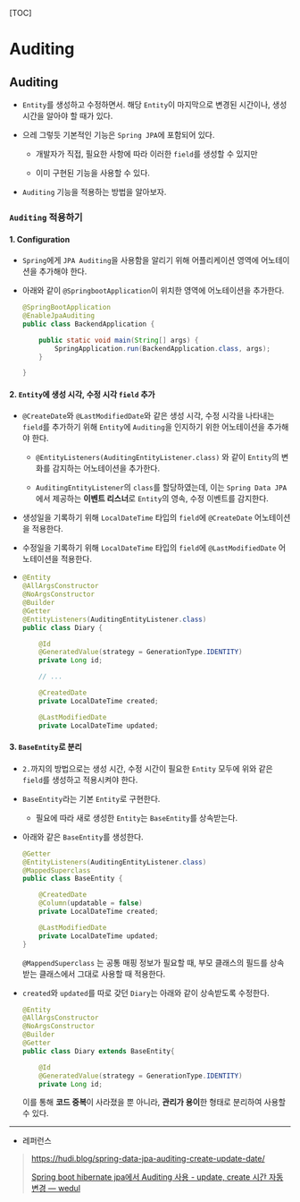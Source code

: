 [TOC]

# Auditing

## Auditing

- `Entity`를 생성하고 수정하면서. 해당 `Entity`이 마지막으로 변경된 시간이나, 생성 시간을 알아야 할 때가 있다.

- 으레 그렇듯 기본적인 기능은 `Spring JPA`에 포함되어 있다.
  
  - 개발자가 직접, 필요한 사항에 따라 이러한 `field`를 생성할 수 있지만
  
  - 이미 구현된 기능을 사용할 수 있다.

- `Auditing` 기능을 적용하는 방법을 알아보자.

### `Auditing` 적용하기

#### 1. Configuration

- `Spring`에게 `JPA Auditing`을 사용함을 알리기 위해 어플리케이션 영역에 어노테이션을 추가해야 한다.

- 아래와 같이 `@SpringbootApplication`이 위치한 영역에 어노테이션을 추가한다.
  
  ```java
  @SpringBootApplication
  @EnableJpaAuditing
  public class BackendApplication {
  
      public static void main(String[] args) {
          SpringApplication.run(BackendApplication.class, args);
      }
  
  }
  ```

#### 2. `Entity`에 생성 시각, 수정 시각 `field` 추가

- `@CreateDate`와 `@LastModifiedDate`와 같은 생성 시각, 수정 시각을 나타내는 `field`를 추가하기 위해 `Entity`에 `Auditing`을 인지하기 위한 어노테이션을 추가해야 한다.
  
  - `@EntityListeners(AuditingEntityListener.class)` 와 같이 `Entity`의 변화를 감지하는 어노테이션을 추가한다. 
  
  - `AuditingEntityListener`의 `class`를 할당하였는데, 이는 `Spring Data JPA`에서 제공하는 **이벤트 리스너**로 `Entity`의 영속, 수정 이벤트를 감지한다.

- 생성일을 기록하기 위해 `LocalDateTime` 타입의 `field`에 `@CreateDate` 어노테이션을 적용한다.

- 수정일을 기록하기 위해 `LocalDateTime` 타입의 `field`에 `@LastModifiedDate` 어노테이션을 적용한다.

- ```java
  @Entity
  @AllArgsConstructor
  @NoArgsConstructor
  @Builder
  @Getter
  @EntityListeners(AuditingEntityListener.class)
  public class Diary {
  
      @Id
      @GeneratedValue(strategy = GenerationType.IDENTITY)
      private Long id;
  
      // ... 
  
      @CreatedDate
      private LocalDateTime created;
  
      @LastModifiedDate
      private LocalDateTime updated;
  ```

#### 3. `BaseEntity`로 분리

- `2.`까지의 방법으로는 생성 시간, 수정 시간이 필요한 `Entity` 모두에 위와 같은 `field`를 생성하고 적용시켜야 한다.

- `BaseEntity`라는 기본 `Entity`로 구현한다.
  
  - 필요에 따라 새로 생성한 `Entity`는 `BaseEntity`를 상속받는다.

- 아래와 같은 `BaseEntity`를 생성한다.
  
  ```java
  @Getter
  @EntityListeners(AuditingEntityListener.class)
  @MappedSuperclass
  public class BaseEntity {
  
      @CreatedDate
      @Column(updatable = false)
      private LocalDateTime created;
  
      @LastModifiedDate
      private LocalDateTime updated;
  }
  ```
  
  `@MappendSuperclass` 는 공통 매핑 정보가 필요할 때, 부모 클래스의 필드를 상속받는 클래스에서 그대로 사용할 때 적용한다.

- `created`와 `updated`를 따로 갖던 `Diary`는 아래와 같이 상속받도록 수정한다.
  
  ```java
  @Entity
  @AllArgsConstructor
  @NoArgsConstructor
  @Builder
  @Getter
  public class Diary extends BaseEntity{
  
      @Id
      @GeneratedValue(strategy = GenerationType.IDENTITY)
      private Long id;
  ```
  
  이를 통해 **코드 중복**이 사라졌을 뿐 아니라, **관리가 용이**한 형태로 분리하여 사용할 수 있다.

---

- 레퍼런스

> https://hudi.blog/spring-data-jpa-auditing-create-update-date/
> 
> [Spring boot hibernate jpa에서 Auditing 사용 - update, create 시간 자동 변경 — wedul](https://wedul.site/455)
